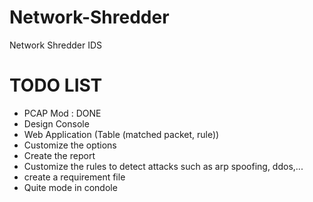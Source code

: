 # Network-Shredder
Network Shredder IDS

# TODO LIST

- PCAP Mod : DONE
- Design Console 
- Web Application (Table (matched packet, rule))
- Customize the options
- Create the report
- Customize the rules to detect attacks such as arp spoofing, ddos,...
- create a requirement file 
- Quite mode in condole
